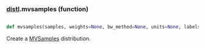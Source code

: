 ### [distl](distl.md).mvsamples (function)


```py

def mvsamples(samples, weights=None, bw_method=None, units=None, labels=None, wrap_ats=None)

```



Create a [MVSamples](MVSamples.md) distribution.


